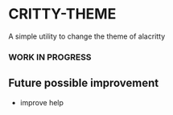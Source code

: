 # CRITTY-THEME

A simple utility to change the theme of alacritty

### WORK IN PROGRESS

## Future possible improvement

- improve help
